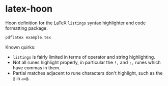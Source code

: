 # latex-hoon

Hoon definition for the LaTeX `listings` syntax highlighter and code formatting package.

```sh
pdflatex example.tex
```

Known quirks:

- `listings` is fairly limited in terms of operator and string highlighting.
- Not all runes highlight properly, in particular the `!,` and `;,` runes which have commas in them.
- Partial matches adjacent to rune characters don't highlight, such as the `@` in `a=@`.
